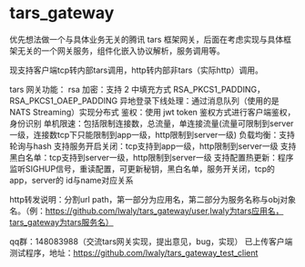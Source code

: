 # tars_gateway
优先想法做一个与具体业务无关的腾讯 tars 框架网关，后面在考虑实现与具体框架无关的一个网关服务，组件化嵌入协议解析，服务调用等。

现支持客户端tcp转内部tars调用，http转内部非tars（实际http）调用。

tars 网关功能：
rsa 加密：支持 2 中填充方式 RSA_PKCS1_PADDING，RSA_PKCS1_OAEP_PADDING
异地登录下线处理：通过消息队列（使用的是 NATS Streaming）实现分布式
鉴权：使用 jwt token 鉴权方式进行客户端鉴权，身份识别
单机限速：包括限制连接数，总流量，单连接流量(流量可限制到server一级，连接数tcp下只能限制到app一级，http限制到server一级)
负载均衡：支持轮询与hash
支持服务开启关闭：tcp支持到app一级，http限制到server一级
支持黑白名单：tcp支持到server一级，http限制到server一级
支持配置热更新：程序监听SIGHUP信号，重读配置，可更新秘钥，黑白名单，服务开关闭，tcp的app，server的 id与name对应关系

http转发说明：分割url path，第一部分为应用名，第二部分为服务名称与obj对象名。（例：https://github.com/lwaly/tars_gateway/user,lwaly为tars应用名，tars_gateway为tars服务名）

qq群：148083988（交流tars网关实现，提出意见，bug，实现）
已上传客户端测试程序，地址：https://github.com/lwaly/tars_gateway_test_client